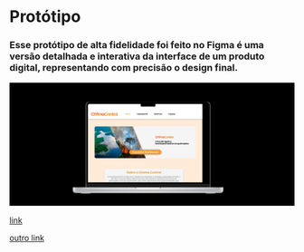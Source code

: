# Protótipo

### Esse protótipo de alta fidelidade foi feito no Figma é uma versão detalhada e interativa da interface de um produto digital, representando com precisão o design final.

![Protótipo](prototipo.png)

[link](https://www.figma.com/design/mPqnz5g1fNN7PVtIgwt0ln/Chama-Control?node-id=0-1&p=f&t=QmYz5HWmwcq4p7mT-0)

[outro link](https://www.figma.com/proto/mPqnz5g1fNN7PVtIgwt0ln/Chama-Control?node-id=122-85&p=f&t=QmYz5HWmwcq4p7mT-0&scaling=scale-down&content-scaling=fixed&page-id=0%3A1&starting-point-node-id=122%3A85)
